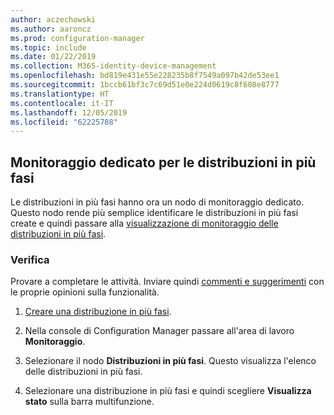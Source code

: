 ```yaml
---
author: aczechowski
ms.author: aaroncz
ms.prod: configuration-manager
ms.topic: include
ms.date: 01/22/2019
ms.collection: M365-identity-device-management
ms.openlocfilehash: bd819e431e55e228235b8f7549a097b42de53ee1
ms.sourcegitcommit: 1bccb61bf3c7c69d51e0e224d0619c8f608e8777
ms.translationtype: HT
ms.contentlocale: it-IT
ms.lasthandoff: 12/05/2019
ms.locfileid: "62225788"
---
```

## <a name="bkmk_pod"></a> Monitoraggio dedicato per le distribuzioni in più fasi
<!--3555949-->

Le distribuzioni in più fasi hanno ora un nodo di monitoraggio dedicato. Questo nodo rende più semplice identificare le distribuzioni in più fasi create e quindi passare alla [visualizzazione di monitoraggio delle distribuzioni in più fasi](/sccm/osd/deploy-use/manage-monitor-phased-deployments#bkmk_monitor).


### <a name="try-it-out"></a>Verifica

Provare a completare le attività. Inviare quindi [commenti e suggerimenti](/sccm/core/understand/find-help#product-feedback) con le proprie opinioni sulla funzionalità.

1. [Creare una distribuzione in più fasi](/sccm/osd/deploy-use/create-phased-deployment-for-task-sequence).  

2. Nella console di Configuration Manager passare all'area di lavoro **Monitoraggio**.  

3. Selezionare il nodo **Distribuzioni in più fasi**. Questo visualizza l'elenco delle distribuzioni in più fasi.  

4. Selezionare una distribuzione in più fasi e quindi scegliere **Visualizza stato** sulla barra multifunzione. 

